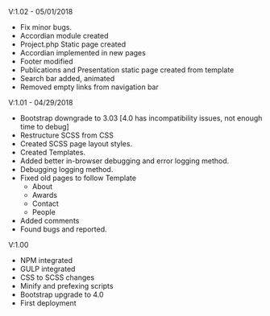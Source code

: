 V:1.02 - 05/01/2018
- Fix minor bugs.
- Accordian module created
- Project.php Static page created
- Accordian implemented in new pages
- Footer modified
- Publications and Presentation static page created from template
- Search bar added, animated
- Removed empty links from navigation bar



V:1.01 - 04/29/2018
- Bootstrap downgrade to 3.03 [4.0 has incompatibility issues, not enough time to debug]
- Restructure SCSS from CSS
- Created SCSS page layout styles.
- Created Templates.
- Added better in-browser debugging and error logging method.
- Debugging logging method.
- Fixed old pages to follow Template
    - About
    - Awards
    - Contact
    - People
- Added comments
- Found bugs and reported.

V:1.00
- NPM integrated
- GULP integrated
- CSS to SCSS changes
- Minify and prefexing scripts
- Bootstrap upgrade to 4.0
- First deployment
